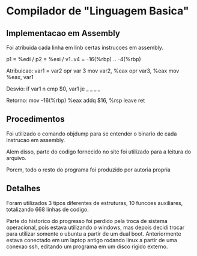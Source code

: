 # Compilador de "Linguagem Basica"

## Implementacao em Assembly

Foi atribuida cada linha em linb certas instrucoes em assembly.

p1 = %edi / p2 = %esi / v1..v4 = -16(%rbp) .. -4(%rbp)

Atribuicao: var1 = var2 opr var 3
	mov  var2, %eax
	opr  var3, %eax
	mov  %eax, var1

Desvio: if var1 n
	cmp  $0, var1
	je  _ _ _ _

Retorno:
	mov  -16(%rbp) %eax
	addq $16, %rsp
	leave
	ret

## Procedimentos

Foi utilizado o comando objdump para se entender o binario de cada instrucao em assembly.

Alem disso, parte do codigo fornecido no site foi utilizado para a leitura do arquivo.

Porem, todo o resto do programa foi produzido por autoria propria

## Detalhes

Foram utilizados 3 tipos diferentes de estruturas, 10 funcoes auxiliares, totalizando 668 linhas de codigo.

Parte do historico do progresso foi perdido pela troca de sistema operacional, pois estava utilizando o windows,
mas depois decidi trocar para utilizar somente o ubuntu a partir de um dual boot. Anteriormente estava conectado
em um laptop antigo rodando linux a partir de uma conexao ssh, editando um programa em um disco rigido externo.

